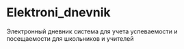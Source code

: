 # Elektroni_dnevnik
Электронный дневник система для учета успеваемости и посещаемости для школьников и учителей
